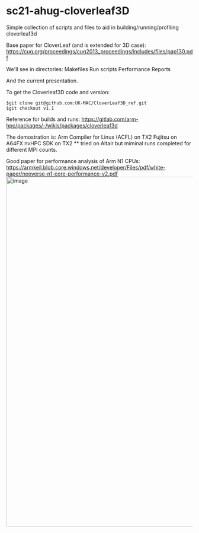 # sc21-ahug-cloverleaf3D
Simple collection of scripts and files to aid in building/running/profiling cloverleaf3d

Base paper for CloverLeaf (and is extended for 3D case):
  https://cug.org/proceedings/cug2013_proceedings/includes/files/pap130.pdf

We'll see in directories:
  Makefiles
  Run scripts
  Performance Reports

And the current presentation. 


To get the Cloverleaf3D code and version:

    $git clone git@github.com:UK-MAC/CloverLeaf3D_ref.git
    $git checkout v1.1
    
Reference for builds and runs:
https://gitlab.com/arm-hpc/packages/-/wikis/packages/cloverleaf3d

The demostration is:
  Arm Compiler for Linux (ACFL) on TX2
  Fujitsu on A64FX
  nvHPC SDK on TX2 
    ** tried on Altair but miminal runs completed for different MPI counts.  
    

    
Good paper for performance analysis of Arm N1 CPUs:
  https://armkeil.blob.core.windows.net/developer/Files/pdf/white-paper/neoverse-n1-core-performance-v2.pdf
<img width="944" alt="image" src="https://user-images.githubusercontent.com/585481/141374796-e2ce4f9f-2b48-47f3-acb1-21b36aeeac64.png">

